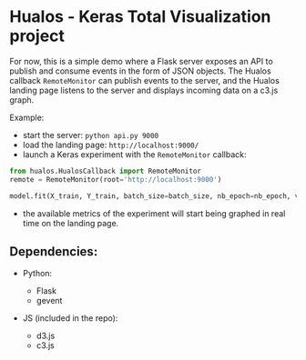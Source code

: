 # Hualos - Keras Total Visualization project

For now, this is a simple demo where a Flask server exposes an API to publish and consume events in the form of JSON objects. The Hualos callback `RemoteMonitor` can publish events to the server, and the Hualos landing page listens to the server and displays incoming data on a c3.js graph.

Example:

- start the server: `python api.py 9000`
- load the landing page: `http://localhost:9000/`
- launch a Keras experiment with the `RemoteMonitor` callback:

```python
from hualos.HualosCallback import RemoteMonitor
remote = RemoteMonitor(root='http://localhost:9000')

model.fit(X_train, Y_train, batch_size=batch_size, nb_epoch=nb_epoch, validation_data=(X_test, Y_test), callbacks=[remote])
```

- the available metrics of the experiment will start being graphed in real time on the landing page.

## Dependencies:

- Python:
    - Flask
    - gevent

- JS (included in the repo):
    - d3.js
    - c3.js
